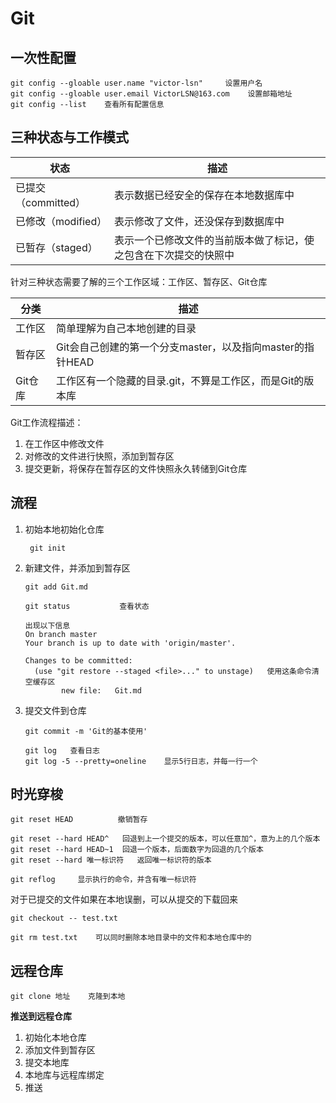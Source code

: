 # Git

## 一次性配置

~~~shell
git config --gloable user.name "victor-lsn"     设置用户名
git config --gloable user.email VictorLSN@163.com    设置邮箱地址
git config --list    查看所有配置信息
~~~

## 三种状态与工作模式

| 状态                | 描述                                                         |
| ------------------- | ------------------------------------------------------------ |
| 已提交（committed） | 表示数据已经安全的保存在本地数据库中                         |
| 已修改（modified）  | 表示修改了文件，还没保存到数据库中                           |
| 已暂存（staged）    | 表示一个已修改文件的当前版本做了标记，使之包含在下次提交的快照中 |

针对三种状态需要了解的三个工作区域：工作区、暂存区、Git仓库

| 分类    | 描述                                                      |
| ------- | --------------------------------------------------------- |
| 工作区  | 简单理解为自己本地创建的目录                              |
| 暂存区  | Git会自己创建的第一个分支master，以及指向master的指针HEAD |
| Git仓库 | 工作区有一个隐藏的目录.git，不算是工作区，而是Git的版本库 |

Git工作流程描述：

1. 在工作区中修改文件
2. 对修改的文件进行快照，添加到暂存区
3. 提交更新，将保存在暂存区的文件快照永久转储到Git仓库

## 流程

1. 初始本地初始化仓库

   ~~~shell
    git init
   ~~~

2. 新建文件，并添加到暂存区

   ~~~shell
   git add Git.md
   
   git status           查看状态
   ~~~

   ~~~shell
   出现以下信息
   On branch master
   Your branch is up to date with 'origin/master'.
   
   Changes to be committed:
     (use "git restore --staged <file>..." to unstage)   使用这条命令清空缓存区
           new file:   Git.md
   ~~~

3. 提交文件到仓库

   ~~~shell 
   git commit -m 'Git的基本使用'
    
   git log   查看日志
   git log -5 --pretty=oneline    显示5行日志，并每一行一个
   ~~~

## 时光穿梭

~~~shell
git reset HEAD          撤销暂存

git reset --hard HEAD^   回退到上一个提交的版本，可以任意加^，意为上的几个版本
git reset --hard HEAD~1  回退一个版本，后面数字为回退的几个版本
git reset --hard 唯一标识符   返回唯一标识符的版本

git reflog     显示执行的命令，并含有唯一标识符
~~~

对于已提交的文件如果在本地误删，可以从提交的下载回来

~~~shell
git checkout -- test.txt

git rm test.txt    可以同时删除本地目录中的文件和本地仓库中的
~~~

##  远程仓库

~~~shell
git clone 地址    克隆到本地
~~~

**推送到远程仓库**

1. 初始化本地仓库
2. 添加文件到暂存区
3. 提交本地库
4. 本地库与远程库绑定
5. 推送